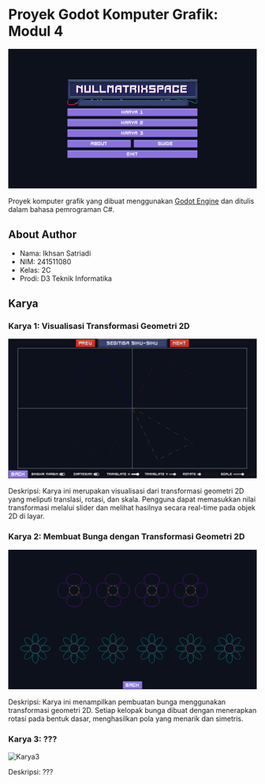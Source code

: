 # Proyek Godot Komputer Grafik: Modul 4

![preview-menu](./.image/README/preview-menu.png)

Proyek komputer grafik yang dibuat menggunakan [Godot Engine](https://godotengine.org/) dan ditulis dalam bahasa pemrograman C#.

## About Author

- Nama: Ikhsan Satriadi
- NIM: 241511080
- Kelas: 2C
- Prodi: D3 Teknik Informatika

## Karya

### Karya 1: Visualisasi Transformasi Geometri 2D

![Karya1](.image/README/Karya1.png)

Deskripsi: Karya ini merupakan visualisasi dari transformasi geometri 2D yang meliputi translasi, rotasi, dan skala. Pengguna dapat memasukkan nilai transformasi melalui slider dan melihat hasilnya secara real-time pada objek 2D di layar.

### Karya 2: Membuat Bunga dengan Transformasi Geometri 2D

![Karya2](.image/README/Karya2.png)

Deskripsi: Karya ini menampilkan pembuatan bunga menggunakan transformasi geometri 2D. Setiap kelopak bunga dibuat dengan menerapkan rotasi pada bentuk dasar, menghasilkan pola yang menarik dan simetris.

### Karya 3: ???

![Karya3](.image/README/Karya3.png)

Deskripsi: ???
